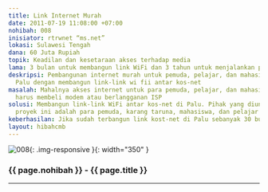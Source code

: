 ```yaml
---
title: Link Internet Murah
date: 2011-07-19 11:08:00 +07:00
nohibah: 008
inisiator: rtrwnet “ms.net”
lokasi: Sulawesi Tengah
dana: 60 Juta Rupiah
topik: Keadilan dan kesetaraan akses terhadap media
lama: 3 bulan untuk membangun link WiFi dan 3 tahun untuk menjalankan proyek
deskripsi: Pembangunan internet murah untuk pemuda, pelajar, dan mahasiswa di Kota
  Palu dengan membangun link-link wi fii antar kos-net
masalah: Mahalnya akses internet untuk para pemuda, pelajar, dan mahasiswa karena
  harus membeli modem atau berlangganan ISP
solusi: Membangun link-link WiFi antar kos-net di Palu. Pihak yang diuntungkan melalui
  proyek ini adalah para pemuda, karang taruna, mahasiswa, dan pelajar se-Kota Palu
keberhasilan: Jika sudah terbangun link kost-net di Palu sebanyak 30 buah
layout: hibahcmb
---
```


![008](/static/img/hibahcmb/008.png){: .img-responsive }{: width="350" }

### {{ page.nohibah }} - {{ page.title }}

---
